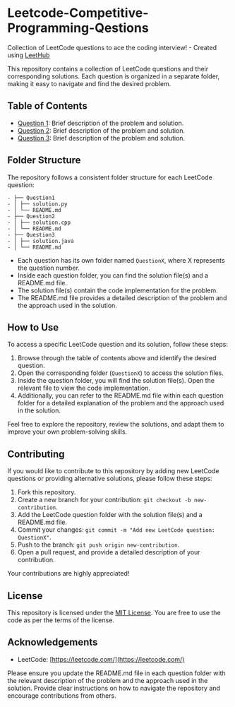 # Leetcode-Competitive-Programming-Qestions
Collection of LeetCode questions to ace the coding interview! - Created using [LeetHub](https://github.com/QasimWani/LeetHub)

This repository contains a collection of LeetCode questions and their corresponding solutions. Each question is organized in a separate folder, making it easy to navigate and find the desired problem.

## Table of Contents

- [Question 1](./Question1): Brief description of the problem and solution.
- [Question 2](./Question2): Brief description of the problem and solution.
- [Question 3](./Question3): Brief description of the problem and solution.

## Folder Structure

The repository follows a consistent folder structure for each LeetCode question:
```
- ├── Question1
- │ ├── solution.py
- │ └── README.md
- ├── Question2
- │ ├── solution.cpp
- │ └── README.md
- ├── Question3
- │ ├── solution.java
- │ └── README.md
```

- Each question has its own folder named `QuestionX`, where X represents the question number.
- Inside each question folder, you can find the solution file(s) and a README.md file.
- The solution file(s) contain the code implementation for the problem.
- The README.md file provides a detailed description of the problem and the approach used in the solution.

## How to Use

To access a specific LeetCode question and its solution, follow these steps:

1. Browse through the table of contents above and identify the desired question.
2. Open the corresponding folder (`QuestionX`) to access the solution files.
3. Inside the question folder, you will find the solution file(s). Open the relevant file to view the code implementation.
4. Additionally, you can refer to the README.md file within each question folder for a detailed explanation of the problem and the approach used in the solution.

Feel free to explore the repository, review the solutions, and adapt them to improve your own problem-solving skills.

## Contributing

If you would like to contribute to this repository by adding new LeetCode questions or providing alternative solutions, please follow these steps:

1. Fork this repository.
2. Create a new branch for your contribution: `git checkout -b new-contribution`.
3. Add the LeetCode question folder with the solution file(s) and a README.md file.
4. Commit your changes: `git commit -m "Add new LeetCode question: QuestionX"`.
5. Push to the branch: `git push origin new-contribution`.
6. Open a pull request, and provide a detailed description of your contribution.

Your contributions are highly appreciated!

## License

This repository is licensed under the [MIT License](LICENSE). You are free to use the code as per the terms of the license.

## Acknowledgements

- LeetCode: [https://leetcode.com/](https://leetcode.com/)

Please ensure you update the README.md file in each question folder with the relevant description of the problem and the approach used in the solution. Provide clear instructions on how to navigate the repository and encourage contributions from others.

